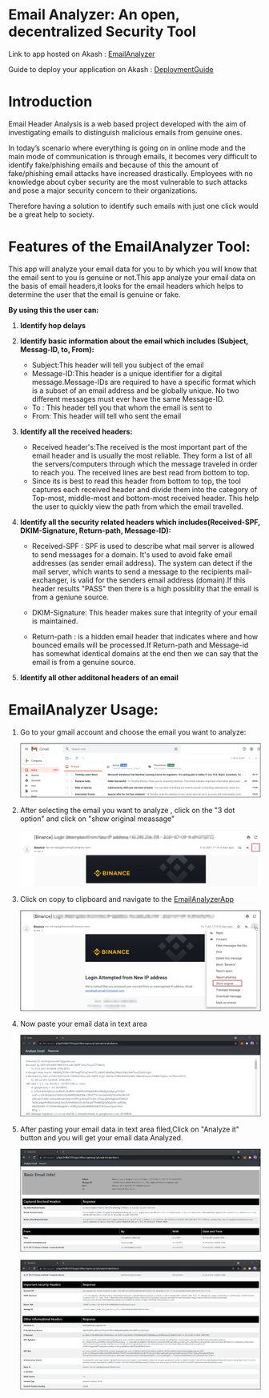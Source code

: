 # Email Analyzer: An open, decentralized Security Tool

Link to app hosted on Akash : <a href="http://jc0ga52s0lbt7293rpgq7s96ao.ingress.sjc1p0.mainnet.akashian.io/">EmailAnalyzer</a> 

Guide to deploy your application on Akash : 
<a href="https://github.com/TanishqDsharma/EmailAnalyzer-Akash-CLoud/blob/main/Guide_to_Deploy_your_Application_on_Akash.md">DeploymentGuide</a>

# Introduction

Email Header Analysis is a web based project developed with the aim of investigating emails to distinguish malicious emails from genuine ones.

In today’s scenario where everything is going on in online mode and the main mode of communication is through emails, it becomes very difficult to identify fake/phishing emails and because of this the amount of fake/phishing email attacks have increased drastically. Employees with no knowledge about cyber security are the most vulnerable to such attacks and pose a major security concern to their organizations.

Therefore having a solution to identify such emails with just one click would be a great help to society.

# Features of the EmailAnalyzer Tool:

This app will analyze your email data for you to by which you will know that the email sent to you is genuine or not.This app analyze your email data on the basis of email headers,it looks for the email headers which helps to determine the user that the email is genuine or fake.

<b>By using this the user can:</b>
 1) <b>Identify hop delays</b>
 2) <b>Identify basic information about the email which includes (Subject, Messag-ID, to, From):</b>
     * Subject:This header will tell you subject of the email
     * Message-ID:This header is a unique identifier for a digital message.Message-IDs are required to have a specific format which is a subset of an email address and be globally unique. No two different messages must ever have the same Message-ID.
     * To : This header tell you that whom the email is sent to
     * From: This header will tell who sent the email
  
 3) <b>Identify all the received headers:</b>
     * Received header's:The received is the most important part of the email header and is usually the most reliable. They form a list of all the servers/computers through which the message traveled in order to reach you. The received lines are best read from bottom to top.
     * Since its is best to read this header from bottom to top, the tool captures each received header and divide them into the category of Top-most, middle-most and bottom-most received header. This help the user to quickly view the path from which the email travelled.

 4) <b>Identify all the security related headers which includes(Received-SPF,  DKIM-Signature, Return-path, Message-ID):</b>
 
    * Received-SPF : SPF is used to describe what mail server is allowed to send messages for a domain. It's used to avoid fake email addresses (as sender email address). The system can detect if the mail server, which wants to send a message to the recipients mail-exchanger, is valid for the senders email address (domain).If this header results "PASS" then there is a high possiblity that the email is from a geniune source.
    
    * DKIM-Signature: This header makes sure that integrity of your email is maintained.
    * Return-path : is a hidden email header that indicates where and how bounced emails will be processed.If Return-path and Message-id has somewhat identical domains at the end then we can say that the email is from a genuine source.
 
 5) <b>Identify all other additonal headers of an email</b>

# EmailAnalyzer Usage:

1) Go to your gmail account and choose the email you want to analyze:
   
   ![alt text](https://github.com/TanishqDsharma/EmailAnalyzer-Akash-CLoud/blob/main/screenshots/1%20-%20Gmail.png)

2) After selecting the email you want to analyze , click on the "3 dot option" and click on "show original meassage"
   
   ![alt text](https://github.com/TanishqDsharma/EmailAnalyzer-Akash-CLoud/blob/main/screenshots/2.png)

3) Click on copy to clipboard and navigate to the <a href="http://jc0ga52s0lbt7293rpgq7s96ao.ingress.sjc1p0.mainnet.akashian.io/"> EmailAnalyzerApp</a>
    
    ![alt text](https://github.com/TanishqDsharma/EmailAnalyzer-Akash-CLoud/blob/main/screenshots/3.png) 

4) Now paste your email data in text area
   
   ![alt text](https://github.com/TanishqDsharma/EmailAnalyzer-Akash-CLoud/blob/main/screenshots/4.png)

5) After pasting your email data in text area filed,Click on "Analyze it" button and you will get your email data Analyzed.
   
   ![alt text](https://github.com/TanishqDsharma/EmailAnalyzer-Akash-CLoud/blob/main/screenshots/5.png)
   
   ![alt text](https://github.com/TanishqDsharma/EmailAnalyzer-Akash-CLoud/blob/main/screenshots/6.png)

   
   
   
   


 
